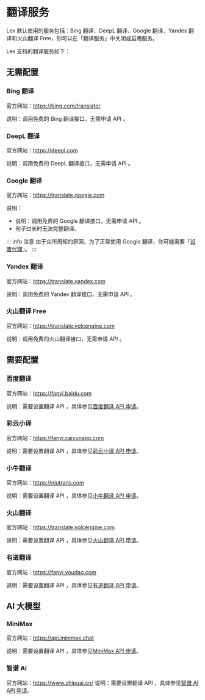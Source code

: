 # 翻译服务

Lex 默认使用的服务包括：Bing 翻译、DeepL 翻译、Google 翻译、Yandex 翻译和火山翻译 Free，你可以在「翻译服务」中关闭或启用服务。

Lex 支持的翻译服务如下：

## 无需配置

### Bing 翻译

官方网站：https://bing.com/translator

说明：调用免费的 Bing 翻译接口，无需申请 API 。

### DeepL 翻译

官方网站：https://deepl.com

说明：调用免费的 DeepL 翻译接口，无需申请 API 。

### Google 翻译

官方网站：https://translate.google.com

说明：

- 说明：调用免费的 Google 翻译接口，无需申请 API 。
- 句子过长时无法完整翻译。

::: info 注意
由于众所周知的原因，为了正常使用 Google 翻译，你可能需要「[设置代理](/guide/translate_setting#使用代理)」。
:::

### Yandex 翻译

官方网站：https://translate.yandex.com

说明：调用免费的 Yandex 翻译接口，无需申请 API 。

### 火山翻译 Free

官方网站：https://translate.volcengine.com

说明：调用免费的火山翻译接口，无需申请 API 。

## 需要配置

### 百度翻译

官方网站：https://fanyi.baidu.com

说明：需要设置翻译 API ，具体参见[百度翻译 API 申请](/guide/baidu)。

### 彩云小译

官方网站：https://fanyi.caiyunapp.com

说明：需要设置翻译 API ，具体参见[彩云小译 API 申请](/guide/caiyun)。

### 小牛翻译

官方网站：https://niutrans.com

说明：需要设置翻译 API ，具体参见[小牛翻译 API 申请](/guide/niutrans)。

### 火山翻译

官方网站：https://translate.volcengine.com

说明：需要设置翻译 API ，具体参见[火山翻译 API 申请](/guide/volcengine)。

### 有道翻译

官方网站：https://fanyi.youdao.com

说明：需要设置翻译 API ，具体参见[有道翻译 API 申请](/guide/youdao)。

## AI 大模型

### MiniMax

官方网站：https://api.minimax.chat

说明：需要设置翻译 API ，具体参见[MiniMax API 申请](/guide/minimax)。

### 智谱 AI

官方网站：https://www.zhipuai.cn/
说明：需要设置翻译 API ，具体参见[智谱 AI API 申请](/guide/zhipuai)。
